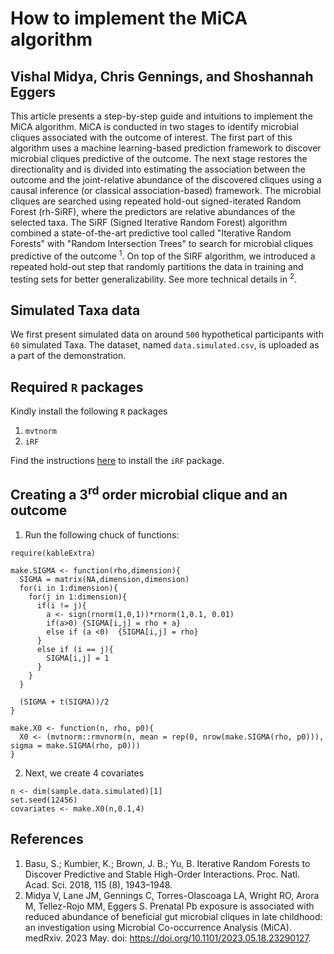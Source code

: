 # How to implement the MiCA algorithm
## Vishal Midya, Chris Gennings, and Shoshannah Eggers

This article presents a step-by-step guide and intuitions to implement the MiCA algorithm. MiCA is conducted in two stages to identify microbial cliques associated with the outcome of interest. The first part of this algorithm uses a machine learning-based prediction framework to discover microbial cliques predictive of the outcome. The next stage restores the directionality and is divided into estimating the association between the outcome and the joint-relative abundance of the discovered cliques using a causal inference (or classical association-based) framework. The microbial cliques are searched using repeated hold-out signed-iterated Random Forest (rh-SiRF), where the predictors are relative abundances of the selected taxa. The SiRF (Signed Iterative Random Forest) algorithm combined a state-of-the-art predictive tool called "Iterative Random Forests" with "Random Intersection Trees" to search for microbial cliques predictive of the outcome <sup>1</sup>. On top of the SIRF algorithm, we introduced a repeated hold-out step that randomly partitions the data in training and testing sets for better generalizability. See more technical details in <sup>2</sup>.

##  Simulated Taxa data

We first present simulated data on around `500` hypothetical participants with `60` simulated Taxa. The dataset, named `data.simulated.csv`, is uploaded as a part of the demonstration.

## Required `R` packages

Kindly install the following `R` packages
1. `mvtnorm`
2. `iRF`

Find the instructions [here](https://github.com/sumbose/iRF/tree/master) to install the `iRF` package.


## Creating a 3<sup>rd</sup> order microbial clique and an outcome

1. Run the following chuck of functions:

`require(kableExtra)`

```{}
make.SIGMA <- function(rho,dimension){
  SIGMA = matrix(NA,dimension,dimension)
  for(i in 1:dimension){
    for(j in 1:dimension){
      if(i != j){
        a <- sign(rnorm(1,0,1))*rnorm(1,0.1, 0.01)
        if(a>0) {SIGMA[i,j] = rho + a}
        else if (a <0)  {SIGMA[i,j] = rho}
      }
      else if (i == j){
        SIGMA[i,j] = 1
      }
    }
  }
  
  (SIGMA + t(SIGMA))/2
}
```

```{}
make.X0 <- function(n, rho, p0){
  X0 <- (mvtnorm::rmvnorm(n, mean = rep(0, nrow(make.SIGMA(rho, p0))), sigma = make.SIGMA(rho, p0)))
}
```

2. Next, we create 4 covariates

```{}
n <- dim(sample.data.simulated)[1]
set.seed(12456)
covariates <- make.X0(n,0.1,4)
```



## References

1. Basu, S.; Kumbier, K.; Brown, J. B.; Yu, B. Iterative Random Forests to Discover Predictive and Stable High-Order Interactions. Proc. Natl. Acad. Sci. 2018, 115 (8), 1943–1948.
2. Midya V, Lane JM, Gennings C, Torres-Olascoaga LA, Wright RO, Arora M, Tellez-Rojo MM, Eggers S. Prenatal Pb exposure is associated with reduced abundance of beneficial gut microbial cliques in late childhood: an investigation using Microbial Co-occurrence Analysis (MiCA). medRxiv. 2023 May. doi: https://doi.org/10.1101/2023.05.18.23290127.

